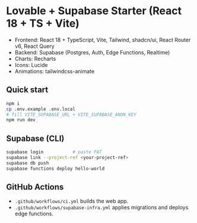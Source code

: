 
# Lovable + Supabase Starter (React 18 + TS + Vite)

- Frontend: React 18 + TypeScript, Vite, Tailwind, shadcn/ui, React Router v6, React Query
- Backend: Supabase (Postgres, Auth, Edge Functions, Realtime)
- Charts: Recharts
- Icons: Lucide
- Animations: tailwindcss-animate

## Quick start

```bash
npm i
cp .env.example .env.local
# fill VITE_SUPABASE_URL + VITE_SUPABASE_ANON_KEY
npm run dev
```

## Supabase (CLI)

```bash
supabase login           # paste PAT
supabase link --project-ref <your-project-ref>
supabase db push
supabase functions deploy hello-world
```

## GitHub Actions

- `.github/workflows/ci.yml` builds the web app.
- `.github/workflows/supabase-infra.yml` applies migrations and deploys edge functions.
